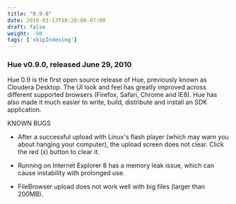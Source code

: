 ```yaml
---
title: "0.9.0"
date: 2019-03-13T18:28:08-07:00
draft: false
weight: -90
tags: ['skipIndexing']
---
```


### Hue v0.9.0, released June 29, 2010


Hue 0.9 is the first open source release of Hue, previously known as
Cloudera Desktop.  The UI look and feel has greatly improved across different
supported browsers (Firefox, Safari, Chrome and IE8).  Hue has also made it
much easier to write, build, distribute and install an SDK application.


KNOWN BUGS

- After a successful upload with Linux's flash player (which may warn you about
  hanging your computer), the upload screen does not clear. Click the red (x)
  button to clear it.

- Running on Internet Explorer 8 has a memory leak issue, which can cause
  instability with prolonged use.

- FileBrowser upload does not work well with big files (larger than 200MB).

